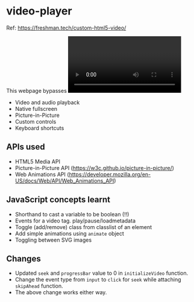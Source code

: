 # video-player

Ref: https://freshman.tech/custom-html5-video/

This webpage bypasses <video> tag in HTML to play videos, as each browser implements the video playing functionalities
differently and user may not have a consistent experience through browsers. Hence, this play is a customised interface 
using HTML5. The following will be the features of the video player:
* Video and audio playback
* Native fullscreen
* Picture-in-Picture
* Custom controls
* Keyboard shortcuts


## APIs used
* HTML5 Media API
* Picture-in-Picture API (https://w3c.github.io/picture-in-picture/)
* Web Animations API (https://developer.mozilla.org/en-US/docs/Web/API/Web_Animations_API)

## JavaScript concepts learnt
* Shorthand to cast a variable to be boolean (!!)
* Events for a video tag. play/pause/loadmetadata
* Toggle (add/remove) class from classlist of an element
* Add simple animations using `animate` object
* Toggling between SVG images

## Changes
* Updated `seek` and `progressBar` value to 0 in `initializeVideo` function.
* Change the event type from `input` to `click` for `seek` while attaching `skipAhead` function.
* The above change works either way.
